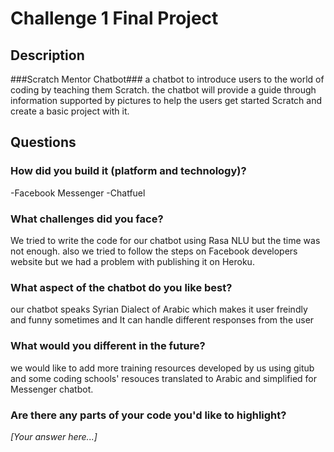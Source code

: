 # Challenge 1 Final Project

## Description

###Scratch Mentor Chatbot###
a chatbot to introduce users to the world of coding by teaching them Scratch. 
the chatbot will provide a guide through information supported by pictures to help the users get started Scratch and create a basic project with it.


## Questions

### How did you build it (platform and technology)?

-Facebook Messenger
-Chatfuel

### What challenges did you face?

We tried to write the code for our chatbot using Rasa NLU but the time was not enough.
also we tried to follow the steps on Facebook developers website but we had a problem with publishing it on Heroku.

### What aspect of the chatbot do you like best? 

our chatbot speaks Syrian Dialect of Arabic which makes it user freindly and funny sometimes and It can handle different responses from the user

### What would you different in the future? 

we would like to add more training resources developed by us using gitub and some coding schools' resouces translated to Arabic and simplified for Messenger chatbot.

### Are there any parts of your code you'd like to highlight?

*[Your answer here...]*
